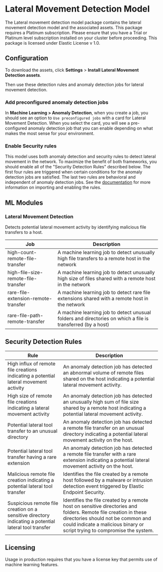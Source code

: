 # Lateral Movement Detection Model

The Lateral movement detection model package contains the lateral movement detection model and the associated assets. This package requires a Platinum subscription. Please ensure that you have a Trial or Platinum level subscription installed on your cluster before proceeding. This package is licensed under Elastic License v 1.0.

## Configuration

To download the assets, click **Settings** > **Install Lateral Movement Detection assets**. 

Then use these detection rules and anomaly detection jobs for lateral movement detection.

### Add preconfigured anomaly detection jobs

In **Machine Learning > Anomaly Detection**, when you create a job, you should see an option to `Use preconfigured jobs` with a card for Lateral Movement Detection. When you select the card, you will see a pre-configured anomaly detection job that you can enable depending on what makes the most sense for your environment.

### Enable Security rules

This model uses both anomaly detection and security rules to detect lateral movement in the network. To maximize the benefit of both frameworks, you should enable all of the "Security Detection Rules" described below. The first four rules are triggered when certain conditions for the anomaly detection jobs are satisfied. The last two rules are behavioral and independent of anomaly detection jobs. See the [documentation](https://www.elastic.co/guide/en/security/current/detection-engine-overview.html) for more information on importing and enabling the rules.

## ML Modules

### Lateral Movement Detection 

Detects potential lateral movement activity by identifying malicious file transfers to a host.

| Job | Description                                                                                                 |
|---|-------------------------------------------------------------------------------------------------------------|
| high-count-remote-file-transfer | A machine learning job to detect unusually high file transfers to a remote host in the network              | 
| high-file-size-remote-file-transfer | A machine learning job to detect unusually high size of files shared with a remote host in the network      |
| rare-file-extension-remote-transfer | A machine learning job to detect rare file extensions shared with a remote host in the network              |
| rare-file-path-remote-transfer | A machine learning job to detect unusual folders and directories on which a file is transferred (by a host) |


## Security Detection Rules

| Rule                                                                                                  | Description                                                                                                                                                                                                                        |
|-------------------------------------------------------------------------------------------------------|------------------------------------------------------------------------------------------------------------------------------------------------------------------------------------------------------------------------------------|
| High influx of remote file creations indicating a potential lateral movement activity                 | An anomaly detection job has detected an abnormal volume of remote files shared on the host indicating a potential lateral movement activity.                                                                                      |
| High size of remote file creations indicating a lateral movement activity                             | An anomaly detection job has detected an unusually high sum of file size shared by a remote host indicating a potential lateral movement activity.                                                                                 |
| Potential lateral tool transfer to an unusual directory                                               | An anomaly detection job has detected a remote file transfer on an unusual directory indicating a potential lateral movement activity on the host.                                                                                 |
| Potential lateral tool transfer having a rare extension                                               | An anomaly detection job has detected a remote file transfer with a rare extension indicating a potential lateral movement activity on the host.                                                                                   |
| Malicious remote file creation indicating a potential lateral tool transfer                           | Identifies the file created by a remote host followed by a malware or intrusion detection event triggered by Elastic Endpoint Security.                                                                                            |
| Suspicious remote file creation on a sensitive directory indicating a potential lateral tool transfer | Identifies the file created by a remote host on sensitive directories and folders. Remote file creation in these directories should not be common and could indicate a malicious binary or script trying to compromise the system. |                                                                           |

## Licensing
Usage in production requires that you have a license key that permits use of machine learning features.

